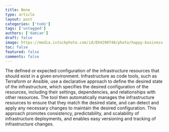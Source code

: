 ```yaml
---
title: None
type: article 
layout: post 
categories: ['todo'] 
tags: ['untagged'] 
authors: ['damian'] 
draft: false 
image: https://media.istockphoto.com/id/894290740/photo/happy-business-leader-presenting-his-team-a-new-business-plan-on-whiteboard.jpg?b=1&s=170667a&w=0&k=20&c=QbEHpaZmBkJ3tlhP-s94Gi1Ff9Qc5P0o6obMkVr_sJ4=
toc: false 
featured: false 
comments: false 
---
```


The defined or expected configuration of the infrastructure resources that should exist in a given environment. Infrastructure as code tools, such as Terraform or Ansible, use a declarative approach to define the desired state of the infrastructure, which specifies the desired configuration of the resources, including their settings, dependencies, and relationships with other resources. The tool then automatically manages the infrastructure resources to ensure that they match the desired state, and can detect and apply any necessary changes to maintain the desired configuration. This approach promotes consistency, predictability, and scalability of infrastructure deployments, and enables easy versioning and tracking of infrastructure changes.